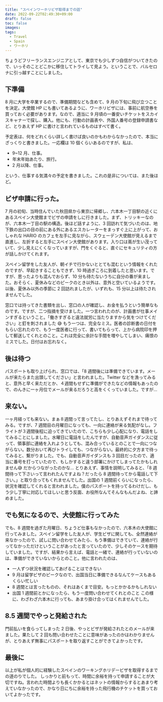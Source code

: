 ```yaml
---
title: "スペインワーホリビザ取得までの話"
date: 2022-09-22T02:49:30+09:00
draft: false
toc: false
images:
tags:
  - Travel
  - Spain
  - ワーホリ
---
```


ちょうどフリーランスエンジニアとして、東京でも少しずつ自信がついてきたので、いっそのことどこかに移住してトライして見よう。ということで、バルセロナに引っ越すことにしました。

## 下準備

8 月に大学を卒業するので、準備期間なども含めて、9 月の下旬に飛び立つことを決定。大使館 HP にも書いてあるように、ワーホリビザには、事前に航空券を買っておく必要があります。なので、適当に 9 月頃の一番安いチケットをスカイスキャナーで探し、購入。他にも、行動の計画表や、外国人番号の登録申請書など、とりあえず HP に書けと言われているものはすべて書く。

予定表は、何をどれくらい詳しく書けば良いのかもわからなかったので、本当にざっくりと書きました。一応欄は 10 個くらいあるのですが、私は、

- 9~12 月、仕事。
- 年末年始あたり、旅行。
- 2 月以降、仕事。

という、仕事する気満々の予定を書きました。これの是非については、また後ほど。

## ビザ申請に行った。

7 月の初旬、当時住んでいた秋田県から東京に帰郷し、六本木一丁目駅の近くにあるスペイン大使館までビザの申請をしに行きました。まず、トリッキーなのが、六本木一丁目の駅の構造。後ほど話すように、3 回訪れて気づいたのは、地下鉄の出口の目の前にある外にあるエスカレーターをまっすぐ上に上がって、おしゃれな HARIO のカフェを左手に見ながら、スウェーデン大使館が見えるまで直進し、左折すると左手にスペイン大使館があります。入り口は蔦が生い茂っていて、少し見えにくくなっていますが、門をくぐると、直ぐにセキュリティの方が話しかけてくれます。

スペイン留学をした友人が、朝イチで行かないととても混むという情報をくれたのですが、早起きすることもできず、10 時過ぎころに到着したと思います。ですが、思ったよりも混んでおらず、10 分も待たないうちに自分の番が来ました。おそらく、夏休みなどのピークのとき以外は、意外と空いているようです。以後、夏休み以外の季節に 2 回訪れましたが、いずれも、15 分以上は待たされませんでした。

窓口では持ってきた書類を出し、窓口の人が確認し、お金を払うという簡単なものです。ですが、二つ指摘を受けました。一つ言われたのが、計画書が仕事メインすぎるということ。「働きすぎると違法就労に当たりますから気をつけてください」と釘を刺されました :sweat_smile: もう一つは、完全なミス。医者の診断書の日付をもらい忘れたので、もう一度医者に行って、書いてもらって、上から病院印を押して郵送してくれとのこと。これは完全に余計な手間を増やしてしまい、痛恨のミスでした。日付はお忘れなく。

## 後は待つ

パスポートも取り上げられ、窓口では、「8 週間後には準備できています。メールが来たらまた出頭してください」と言われました。Twitter などを漁ってみると、意外と早く来ただとか、４週間もせずに準備ができたなどの情報もあったので、のんきに一ヶ月位でメールが来るだろうと高をくくっていました。ですが...

## 来ない。

一ヶ月経っても来ない。まぁ８週間って言ってたし、とりあえずそれまで待ってみる。ですが、7 週間目の月曜日になっても、一向に連絡が来る気配がなし。フライトが３週間後程に迫ってきていたので、こちらも少し心配になり、電話をしてみることにしました。水曜日に電話をしたんですが、自動音声ガイダンスに従って、領事部に連絡を入れようとしても、混み合っているとのことで一向につながらない。数分おいて再びトライしても、つながらない。最終的に夕方まで待ってみると、繋がりました。でも、自動音声ガイダンスも 3 回目だったので、適当に番号を打っていたので、もしかすると違う部署にかけてしまってたかもしれません:sweat_smile: だからつながったのかな… とりあえず、事情を説明してみると、「8 週間待って下さいって言われたんですよね？だったら 8 週間待ってから電話して下さい。」と取り合ってもくれませんでした。出国の 1 週間前くらいになったら、状況を確認してくれると言われました。僕のパスポートを持ってるわけだし、もう少し丁寧に対応してほしいと思う反面、お役所なんてそんなもんだよね、と諦めました。

## でも気になるので、大使館に行ってみた

でも、8 週間を過ぎた月曜日、ちょうど仕事もなかったので、六本木の大使館に行ってみました。スペイン留学をした友人が、学生ビザに関しても、全然連絡が来なかったので、試しに問い合わせてみたら、もう準備はできていて、連絡が行ってなかっただけということがあったと言っていたので、少しそのケースを期待していました。ですが、結果から言えば、電話と一緒で、連絡が行っていないのは、準備ができていないからとのこと。他に言われたのは、

- 一人ずつ状況を確認してあげることはできない
- 9 月は留学ビザのピークなので、出国当日に準備できるなんてケースもあるくらい忙しい
- 8 週間とは言ったものの、それはあくまで目安。もっとかかるかもしれない
- 出国 1 週間前とかになったら、もう一度問い合わせてくれとのこと
  この様に、わざわざ六本木に行っても、あまり掛け合ってはくれませんでした。

## 8.5 週間でやっと発給された

門前払いを食らってしまった 2 日後、やっとビザが発給されたとのメールが来ました。果たして 2 回も問い合わせたことに意味があったのかはわかりませんが、とりあえず無事にパスポートを取り返すことができてよかったです。

## 最後に

以上が私が個人的に経験したスペインのワーキングホリデービザを取得するまでの道のりでした。
しっかりと前もって、時間に余裕を持って申請することが大切ですね。言われた時間よりも長くかかるとはネットの情報からするとあまり考えていなかったので、かなり日にちに余裕を持った飛行機のチケットを買っておいてよかったです。
